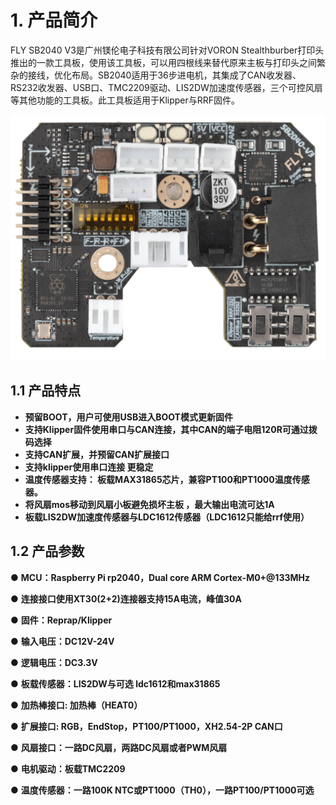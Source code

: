 # 1. 产品简介

FLY SB2040 V3是广州镁伦电子科技有限公司针对VORON Stealthburber打印头推出的一款工具板，使用该工具板，可以用四根线来替代原来主板与打印头之间繁杂的接线，优化布局。SB2040适用于36步进电机，其集成了CAN收发器、RS232收发器、USB口、TMC2209驱动、LIS2DW加速度传感器，三个可控风扇等其他功能的工具板。此工具板适用于Klipper与RRF固件。

![v3](../../images/boards/fly_sb2040_v3/sb2040.png)

## 1.1 产品特点

* **预留BOOT，用户可使用USB进入BOOT模式更新固件**
* **支持Klipper固件使用串口与CAN连接，其中CAN的端子电阻120R可通过拨码选择**
* **支持CAN扩展，并预留CAN扩展接口**
*  **支持klipper使用串口连接 更稳定**
* **温度传感器支持： 板载MAX31865芯片，兼容PT100和PT1000温度传感器。**
* **将风扇mos移动到风扇小板避免损坏主板 ，最大输出电流可达1A**
* **板载LIS2DW加速度传感器与LDC1612传感器（LDC1612只能给rrf使用）**



## 1.2 产品参数

● **MCU：Raspberry Pi rp2040，Dual core ARM Cortex-M0+@133MHz**

● **连接接口使用XT30(2+2)连接器支持15A电流，峰值30A**

● **固件：Reprap/Klipper**

● **输入电压：DC12V-24V**

● **逻辑电压：DC3.3V**

● **板载传感器：LIS2DW与可选 ldc1612和max31865**

● **加热棒接口: 加热棒（HEAT0）**

● **扩展接口: RGB，EndStop，PT100/PT1000，XH2.54-2P CAN口**

● **风扇接口：一路DC风扇，两路DC风扇或者PWM风扇**

● **电机驱动：板载TMC2209**

● **温度传感器：一路100K NTC或PT1000（TH0），一路PT100/PT1000可选**

